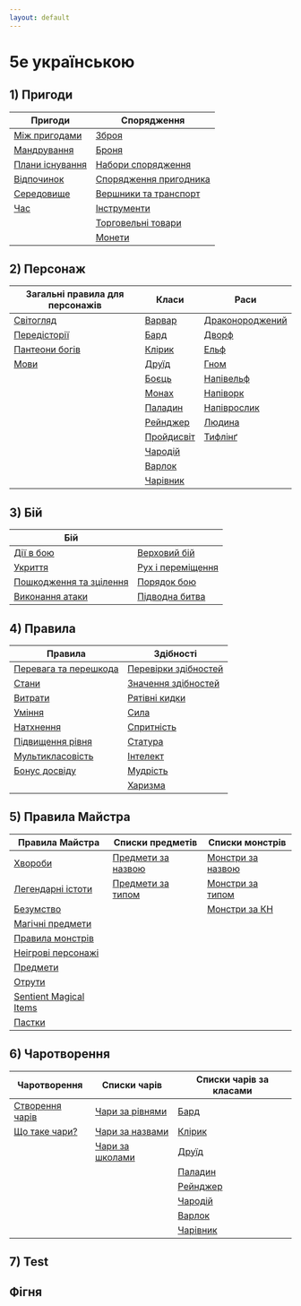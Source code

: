 ```yaml
---
layout: default
---
```

# 5e українською

## 1) Пригоди

| Пригоди                                       | Спорядження                                             |
|------------------------------------------------------------|----------------------------------------------------------------------|
| [Між пригодами](./docs/adventuring/between_adventures.html)    | [Зброя](./docs/adventuring/equipment/weapons.html)        |
| [Мандрування](./docs/adventuring/movement.html)               | [Броня](./docs/adventuring/equipment/armor.html)                             |
| [Плани існування](./docs/adventuring/planes_of_existence.html)| [Набори спорядження](./docs/adventuring/equipment/equipment_packs.html)      |
| [Відпочинок](./docs/adventuring/resting.html)                 | [Спорядження пригодника](./docs/adventuring/equipment/adventuring_gear.html) |
| [Середовище](./docs/adventuring/the_environment.html)         | [Вершники та транспорт](./docs/adventuring/equipment/mounts_and_vehicles.html) |
| [Час](./docs/adventuring/time.html)                           | [Інструменти](./docs/adventuring/equipment/tools.html)                       |
|                                                            | [Торговельні товари](./docs/adventuring/equipment/trade_goods.html)          |
|                                                            | [Монети](./docs/adventuring/equipment/coins.html)                            |


## 2) Персонаж

| Загальні правила для персонажів               | Класи                                          | Раси                                         |
|-----------------------------------------------|------------------------------------------------|----------------------------------------------|
| [Світогляд](./docs/character/alignment.html)     | [Варвар](./docs/character/classes/barbarian.html) | [Драконороджений](./docs/character/races/dragonborn.html) |
| [Передісторії](./docs/character/backgrounds.html)| [Бард](./docs/character/classes/bard.html)        | [Дворф](./docs/character/races/dwarf.html)           |
| [Пантеони богів](./docs/character/fantasy-historical_pantheons.html) | [Клірик](./docs/character/classes/cleric.html)       | [Ельф](./docs/character/races/elf.html)               |
| [Мови](./docs/character/languages.html)          | [Друїд](./docs/character/classes/druid.html)      | [Гном](./docs/character/races/gnome.html)           |
|                                               | [Боєць](./docs/character/classes/fighter.html)    | [Напівельф](./docs/character/races/half-elf.html)   |
|                                               | [Монах](./docs/character/classes/monk.html)       | [Напіворк](./docs/character/races/half-orc.html)    |
|                                               | [Паладин](./docs/character/classes/paladin.html)  | [Напіврослик](./docs/character/races/halfling.html) |
|                                               | [Рейнджер](./docs/character/classes/ranger.html)  | [Людина](./docs/character/races/human.html)         |
|                                               | [Пройдисвіт](./docs/character/classes/rogue.html) | [Тифлінґ](./docs/character/races/tiefling.html)     |
|                                               | [Чародій](./docs/character/classes/sorcerer.html) |                                                  |
|                                               | [Варлок](./docs/character/classes/warlock.html)   |                                                  |
|                                               | [Чарівник](./docs/character/classes/wizard.html)  |                                                  |

## 3) Бій

| Бій                                                 |                                                           |
|-----------------------------------------------------|-----------------------------------------------------------|
| [Дії в бою](./docs/combat/actions_in_combat.html)      | [Верховий бій](./docs/combat/mounted_combat.html)            |
| [Укриття](./docs/combat/cover.html)                    | [Рух і переміщення](./docs/combat/movement_and_position.html) |
| [Пошкодження та зцілення](./docs/combat/damage_and_healing.html) | [Порядок бою](./docs/combat/order_of_combat.html)             |
| [Виконання атаки](./docs/combat/making_an_attack.html) | [Підводна битва](./docs/combat/underwater_combat.html)         |

## 4) Правила

| Правила                                                              | Здібності                                   |
|--------------------------------------------------------------------|------------------------------------------------------|
| [Перевага та перешкода](./docs/rules/advantage_and_disadvantage.html) | [Перевірки здібностей](./docs/rules/abilities/ability_checks.html)|
| [Стани](./docs/rules/conditions.html)                                 | [Значення здібностей](./docs/rules/abilities/ability_scores.html) |
| [Витрати](./docs/rules/expenses.html)                                 | [Рятівні кидки](./docs/rules/abilities/saving_throws.html)        |
| [Уміння](./docs/rules/feats.html)                                     | [Сила](./docs/rules/abilities/strength.html)                      |
| [Натхнення](./docs/rules/inspiration.html)                            | [Спритність](./docs/rules/abilities/dexterity.html)               |
| [Підвищення рівня](./docs/rules/leveling_up.html)                     | [Статура](./docs/rules/abilities/constitution.html)               |
| [Мультикласовість](./docs/rules/multiclassing.html)                   | [Інтелект](./docs/rules/abilities/intelligence.html)              |
| [Бонус досвіду](./docs/rules/proficiency_bonus.html)                  | [Мудрість](./docs/rules/abilities/wisdom.html)                    |
|                                                                    | [Харизма](./docs/rules/abilities/charisma.html)                   |


## 5) Правила Майстра

| Правила Майстра                                | Списки предметів                               | Списки монстрів                              |
|------------------------------------------------|------------------------------------------------|----------------------------------------------|
| [Хвороби](./docs/gamemaster_rules/diseases.html)  | [Предмети за назвою](./docs/gamemaster_rules/magic_item_indexes/items_by_name.html) | [Монстри за назвою](./docs/gamemaster_rules/monster_indexes/monsters_by_name.html) |
| [Легендарні істоти](./docs/gamemaster_rules/legendary_creatures.html)      | [Предмети за типом](./docs/gamemaster_rules/magic_item_indexes/items_by_type.html) | [Монстри за типом](./docs/gamemaster_rules/monster_indexes/monsters_by_type.html) |
| [Безумство](./docs/gamemaster_rules/madness.html) |                                                 | [Монстри за КН](./docs/gamemaster_rules/monster_indexes/monsters_by_cr.html)     |
| [Магічні предмети](./docs/gamemaster_rules/magic_items.html)|                                       |                                              |
| [Правила монстрів](./docs/gamemaster_rules/monster_rules.html) |                                    |                                              |
| [Неігрові персонажі](./docs/gamemaster_rules/nonplayer_characters.html)    |                        |                                              |
| [Предмети](./docs/gamemaster_rules/objects.html)            |                                       |                                              |
| [Отрути](./docs/gamemaster_rules/poisons.html)              |                                       |                                              |
| [Sentient Magical Items](./docs/gamemaster_rules/sentient_magical_items.html)|                      |                                              |
| [Пастки](./docs/gamemaster_rules/traps.html)                |                                       |                                              |

## 6) Чаротворення

| Чаротворення                                   | Списки чарів                                   | Списки чарів за класами                     |
|------------------------------------------------|------------------------------------------------|---------------------------------------------|
| [Створення чарів](./docs/spellcasting/casting_a_spell.html)| [Чари за рівнями](./docs/spellcasting/spell_indexes/spells_by_level.html)| [Бард](./docs/spellcasting/spell_lists/bard_spells.html)         |
| [Що таке чари?](./docs/spellcasting/what_is_a_spell.html)| [Чари за назвами](./docs/spellcasting/spell_indexes/spells_by_name.html)| [Клірик](./docs/spellcasting/spell_lists/cleric_spells.html)     |
|                                               | [Чари за школами](./docs/spellcasting/spell_indexes/spells_by_school.html) | [Друїд](./docs/spellcasting/spell_lists/druid_spells.html)       |
|                                               |                                         | [Паладин](./docs/spellcasting/spell_lists/paladin_spells.html)   |
|                                               |                                         | [Рейнджер](./docs/spellcasting/spell_lists/ranger_spells.html)  |
|                                               |                                         | [Чародій](./docs/spellcasting/spell_lists/sorcerer_spells.html) |
|                                               |                                         | [Варлок](./docs/spellcasting/spell_lists/warlock_spells.html)   |
|                                               |                                         | [Чарівник](./docs/spellcasting/spell_lists/wizard_spells.html)     

## 7) Test

## Фігня
